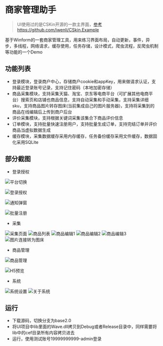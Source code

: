 # 商家管理助手

> UI使用过的是CSKin开源的一款主界面，[参考https://github.com/iwenli/CSkin.Example](https://github.com/iwenli/CSkin.Example)

基于Winform的一套商家管理工具，用来练习界面布局，自动更新，事件，异步，多线程，网络请求，缓存使用，任务存储，设计模式，爬虫流程，反爬虫机制等功能的一个Demo

## 功能列表
+ 登录模块，登录商户中心，存储商户cookie和appKey，用来做请求认证，支持最近登录账号记录，支持记住密码（本地加密存储）
+ 商品采集模块，支持采集天猫、淘宝、京东等电商平台（可扩展其他电商平台）搜索页和店铺也商品信息，支持自动采集和手动采集，支持采集详细sku，支持商品图片转存图床(当前集成自己的图片服务器)，支持将采集到的商品在线编辑后上传到商户后台
+ 评价采集模块，支持根据关键词采集该集合下商品评价信息
+ 订单模块，支持批量快速注册用户，支持批量生成订单，支持完结订单并评价商品当虚拟数据生成
+ 缓存模块，采集数据缓存采用内存缓存，任务备份缓存采用文件缓存，数据固化采用SQLite

## 部分截图

+ 登录授权

![平台切换](https://imgtx.cn/2020/06/21/c583e829630ee964e205a83b06b21792.png "平台切换")

![登录授权](https://imgtx.cn/2020/06/21/4bd9fe7f5275aadc184e8cce22960573.png "登录授权")

![通知弹窗](https://imgtx.cn/2020/06/21/127aab1af16c6e7421282a004f667030.png "通知弹窗")

![批量注册](https://imgtx.cn/2020/06/21/2b4d68c89adf925c4a182f53c1170882.png "批量注册")

+ 采集

![采集页面](https://imgtx.cn/2020/06/21/f9958afdf828fc9a0f98b10f42f1632d.png "采集页面")
![商品列表](https://imgtx.cn/2020/06/21/b79d8258abb79547769ab6ecb516bbc7.png "商品列表")
![商品编辑1](https://imgtx.cn/2020/06/21/92059b211ad06a08af1825c7317dcea3.png "商品编辑1")
![商品编辑2](https://imgtx.cn/2020/06/21/baa48ab5f5f52a2f9fd8dc35feeb2bce.png "商品编辑2")
![商品编辑3](https://imgtx.cn/2020/06/21/2b96bb3dad0786f955891a2479a5e67a.png "商品编辑3")
![图片连接转为图床](https://imgtx.cn/2020/06/21/ab522bd152c00ddb01e810679aaf4ac5.png "图片连接转为图床")

+ 商品管理

![商品管理](https://imgtx.cn/2020/06/21/7d051d4ca56602138e90ac637b654c75.png "商品管理")

![H5预览](https://imgtx.cn/2020/06/21/c81246e3ecab7801b743014750b9e960.png "H5预览")

+ 系统

![系统设置](https://imgtx.cn/2020/06/21/563c16109519a05c6a9bc940002e247c.png "系统设置")
![关于系统](https://imgtx.cn/2020/06/21/f06279d0c2e5dbb5cdfde0e2fc1a1b98.png "关于系统")



## 运行
+ 下载源码，切换分支为base2.0
+ 将UI项目中lib里面的Wave.dll拷贝到Debug或者Release目录中，同样需要将lib中的cef目录所有内容拷贝进去
+ 运行，使用测试账号19999999999-admin登录


